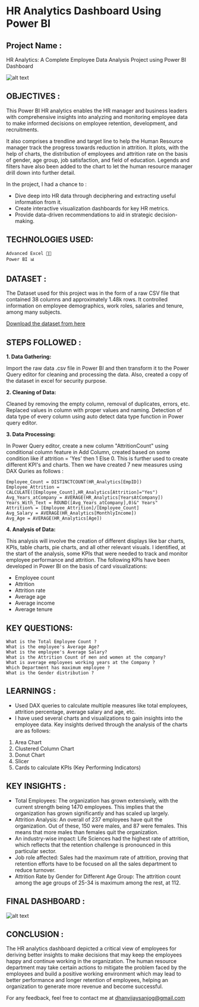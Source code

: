# HR Analytics Dashboard Using Power BI

## **Project Name :** 
HR Analytics: A Complete Employee Data Analysis Project using Power BI Dashboard

![alt text](https://github.com/dhanvijaysanjog/HR-Analytics-Dashboard-/blob/main/HR%20Analytics.png "Logo Title Text 1")



## **OBJECTIVES :** 
This Power BI HR analytics enables the HR manager and business leaders with comprehensive insights into analyzing and monitoring employee data to make informed decisions on employee retention, development, and recruitments.

It also comprises a trendline and target line to help the Human Resource manager track the progress towards reduction in attrition. It plots, with the help of charts, the distribution of employees and attrition rate on the basis of gender, age group, job satisfaction, and field of education. Legends and filters have also been added to the chart to let the human resource manager drill down into further detail.

In the project, I had a chance to : 
* Dive deep into HR data through deciphering and extracting useful information from it.
* Create interactive visualization dashboards for key HR metrics.
* Provide data-driven recommendations to aid in strategic decision-making.

## **TECHNOLOGIES USED:**
```
Advanced Excel 👨‍💻
Power BI 📊
```

## **DATASET :** 
The Dataset used for this project was in the form of a raw CSV file that contained 38 columns and approximately 1.48k rows. It controlled information on employee demographics, work roles, salaries and tenure, among many subjects.

[Download the dataset from here](https://github.com/dhanvijaysanjog/HR-Analytics-Dashboard-/blob/main/HR_Analytics%20Dataset.csv)


## **STEPS FOLLOWED :**

**1. Data Gathering:**

Import the raw data .csv file in Power BI and then transform it to the Power Query editor for cleaning and processing the data. Also, created a copy of the dataset in excel for security purpose. 


**2. Cleaning of Data:**

Cleaned by removing the empty column, removal of duplicates, errors, etc.
Replaced values in column with proper values and naming.
Detection of data type of every column using auto detect data type function in Power query editor.


**3. Data Processing:**

In Power Query editor, create a new column "AttritionCount" using conditional column feature in Add Column, created based on some condition like if attrition = 'Yes' then 1 Else 0.
This is further used to create different KPI's and charts. Then we have created 7 new measures using DAX Quries as follows :
```
Employee_Count = DISTINCTCOUNT(HR_Analytics[EmpID])
Employee_Attrition = CALCULATE([Employee_Count],HR_Analytics[Attrition]="Yes")
Avg_Years_atCompany = AVERAGE(HR_Analytics[YearsAtCompany])
Years_With_Text = ROUND([Avg_Years_atCompany],0)&" Years"
Attrition% = [Employee_Attrition]/[Employee_Count]
Avg_Salary = AVERAGE(HR_Analytics[MonthlyIncome])
Avg_Age = AVERAGE(HR_Analytics[Age])
```

**4. Analysis of Data:**

This analysis will involve the creation of different displays like bar charts, KPIs, table charts, pie charts, and all other relevant visuals.
I identified, at the start of the analysis, some KPIs that were needed to track and monitor employee performance and attrition. The following KPIs have been developed in Power BI on the basis of card visualizations:
* Employee count
* Attrition
* Attrition rate
* Average age
* Average income
* Average tenure


## **KEY QUESTIONS:**
```
What is the Total Employee Count ?
What is the employee's Average Age?
What is the employee's Average Salary?
What is the Attrition Count of men and women at the company?
What is average employees working years at the Company ?
Which Department has maximum employee ?
What is the Gender distribution ?
```


## **LEARNINGS :**
* Used DAX queries to calculate multiple measures like total employees, attrition percentage, average salary and age, etc. 
* I have used several charts and visualizations to gain insights into the employee data. Key insights derived through the analysis of the charts are as follows:
1. Area Chart
2. Clustered Column Chart
3. Donut Chart
4. Slicer
5. Cards to calculate KPIs (Key Performing Indicators) 


## **KEY INSIGHTS :**

* Total Employees: The organization has grown extensively, with the current strength being 1470 employees. This implies that the organization has grown significantly and has scaled up largely.
* Attrition Analysis: An overall of 237 employees have quit the organization. Out of these, 150 were males, and 87 were females. This means that more males than females quit the organization.
* An industry-wise impact: Life Sciences had the highest rate of attrition, which reflects that the retention challenge is pronounced in this particular sector.
* Job role affected: Sales had the maximum rate of attrition, proving that retention efforts have to be focused on all the sales department to reduce turnover.
* Attrition Rate by Gender for Different Age Group: The attrition count among the age groups of 25-34 is maximum among the rest, at 112.


## **FINAL DASHBOARD :**
![alt text](https://github.com/dhanvijaysanjog/HR-Analytics-Dashboard-/blob/main/HR%20Analytics%20Dashboard.png "Logo Title Text 1")



## **CONCLUSION :**
The HR analytics dashboard depicted a critical view of employees for deriving better insights to make decisions that may keep the employees happy and continue working in the organization. The human resource department may take certain actions to mitigate the problem faced by the employees and build a positive working environment which may lead to better performance and longer retention of employees, helping an organization to generate more revenue and become successful.

For any feedback, feel free to contact me at dhanvijaysanjog@gmail.com
